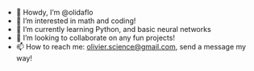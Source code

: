 - 👋 Howdy, I’m @olidaflo
- 👀 I’m interested in math and coding!
- 🌱 I’m currently learning Python, and basic neural networks
- 💞️ I’m looking to collaborate on any fun projects!
- 📫 How to reach me: olivier.science@gmail.com, send a message my way!

<!---
olidaflo/olidaflo is a ✨ special ✨ repository because its `README.md` (this file) appears on your GitHub profile.
You can click the Preview link to take a look at your changes.
--->
